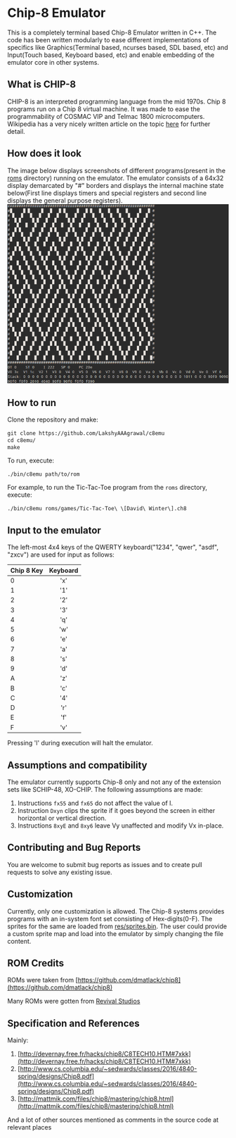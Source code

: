 # Chip-8 Emulator
This is a completely terminal based Chip-8 Emulator written in C++. The code has been written modularly to ease different implementations of specifics like Graphics(Terminal based, ncurses based, SDL based, etc) and Input(Touch based, Keyboard based, etc) and enable embedding of the emulator core in other systems.

## What is CHIP-8
CHIP-8 is an interpreted programming language from the mid 1970s. Chip 8 programs run on a Chip 8 virtual machine. It was made to ease the programmability of COSMAC VIP and Telmac 1800 microcomputers. Wikipedia has a very nicely written article on the topic [here](https://en.wikipedia.org/wiki/CHIP-8) for further detail.

## How does it look
The image below displays screenshots of different programs(present in the [roms](/roms) directory) running on the emulator. The emulator consists of a 64x32 display demarcated by "#" borders and displays the internal machine state below(First line displays timers and special registers and second line displays the general purpose registers).
![Screenshot 1](/res/Screenshots/animation.gif)

## How to run
Clone the repository and make:
```
git clone https://github.com/LakshyAAAgrawal/c8emu
cd c8emu/
make
```
To run, execute:
```
./bin/c8emu path/to/rom
```
For example, to run the Tic-Tac-Toe program from the ```roms``` directory, execute:
```
./bin/c8emu roms/games/Tic-Tac-Toe\ \[David\ Winter\].ch8
```

## Input to the emulator
The left-most 4x4 keys of the QWERTY keyboard("1234", "qwer", "asdf", "zxcv") are used for input as follows:

| Chip 8 Key       | Keyboard     |
| :------------- | :----------: |
| 0 | 'x' |
| 1 | '1' |
| 2 | '2' |
| 3 | '3' |
| 4 | 'q' |
| 5 | 'w' |
| 6 | 'e' |
| 7 | 'a' |
| 8 | 's' |
| 9 | 'd' |
| A | 'z' |
| B | 'c' |
| C | '4' |
| D | 'r' |
| E | 'f' |
| F | 'v' |

Pressing 'l' during execution will halt the emulator.

## Assumptions and compatibility
The emulator currently supports Chip-8 only and not any of the extension sets like SCHIP-48, XO-CHIP.
The following assumptions are made:
1. Instructions ```fx55``` and ```fx65``` do not affect the value of I.
2. Instruction ```Dxyn``` clips the sprite if it goes beyond the screen in either horizontal or vertical direction.
3. Instructions ```8xyE``` and ```8xy6``` leave Vy unaffected and modify Vx in-place.

## Contributing and Bug Reports
You are welcome to submit bug reports as issues and to create pull requests to solve any existing issue.

## Customization
Currently, only one customization is allowed. The Chip-8 systems provides programs with an in-system font set consisting of Hex-digits(0-F). The sprites for the same are loaded from [res/sprites.bin](/res/sprites.bin). The user could provide a custom sprite map and load into the emulator by simply changing the file content.

## ROM Credits
ROMs were taken from [https://github.com/dmatlack/chip8](https://github.com/dmatlack/chip8)

Many ROMs were gotten from [Revival Studios](http://www.revival-studios.com/other.php)

## Specification and References
Mainly:
1. [http://devernay.free.fr/hacks/chip8/C8TECH10.HTM#7xkk](http://devernay.free.fr/hacks/chip8/C8TECH10.HTM#7xkk)
2. [http://www.cs.columbia.edu/~sedwards/classes/2016/4840-spring/designs/Chip8.pdf](http://www.cs.columbia.edu/~sedwards/classes/2016/4840-spring/designs/Chip8.pdf)
3. [http://mattmik.com/files/chip8/mastering/chip8.html](http://mattmik.com/files/chip8/mastering/chip8.html)

And a lot of other sources mentioned as comments in the source code at relevant places
